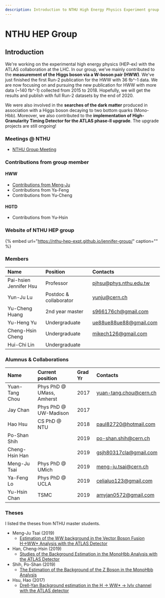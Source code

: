 ```yaml
---
description: Introduction to NTHU High Energy Physics Experiment group
---
```


# NTHU HEP Group

## Introduction

We're working on the experimental high energy physics \(HEP-ex\) with the ATLAS collaboration at the LHC. In our group, we've mainly contributed to the **measurement of the Higgs boson via a W-boson pair \(HWW\)**. We've just finished the first Run-2 publication for the HWW with 36 fb^-1 data. We are now focusing on and pursuing the new publication for HWW with more data \(~140 fb^-1\) collected from 2015 to 2018. Hopefully, we will get the results and publish with full Run-2 datasets by the end of 2020. 

We were also involved in the **searches of the dark matter** produced in association with a Higgs boson decaying to two bottom quarks \(Mono-Hbb\). Moreover, we also contributed to the **implementation of High-Granularity Timing Detector for the ATLAS phase-II upgrade**. The upgrade projects are still ongoing!  

### Meetings @ NTHU

* [NTHU Group Meeting](https://indico.cern.ch/category/9447/)

### Contributions from group member

#### HWW

* [Contributions from Meng-Ju](http://metsai.web.cern.ch/metsai/meetings/distributions/Meng-Ju-Contributions.html)
* Contributions from Ya-Feng
* Contributions from Yu-Cheng

#### HGTD

* Contributions from Yu-Hsin

### Website of NTHU HEP group

{% embed url="https://nthu-hep-expt.github.io/jennifer-group/" caption="" %}

### Members

| Name | Position | Contacts |
| :--- | :--- | :--- |
| Pai-hsien Jennifer Hsu | Professor | pjhsu@phys.nthu.edu.tw |
| Yun-Ju Lu | Postdoc & collaborator | yunju@cern.ch |
| Yu-Cheng Huang | 2nd year master | s966176ch@gmail.com |
| Yu-Heng Yu | Undergraduate | ue88ue88ue88@gmail.com |
| Cheng-Hsin Cheng | Undergraduate | mikech126@gmail.com |
| Hui-Chi Lin | Undergraduate |  |

### Alumnus & Collaborations

| Name | Current position | Grad Yr | Contacts |
| :--- | :--- | :--- | :--- |
| Yuan-Tang Chou | Phys PhD @ UMass, Amherst | 2017 | yuan-tang.chou@cern.ch |
| Jay Chan | Phys PhD @ UW-Madison | 2017 |  |
| Hao Hsu | CS PhD @ NTU | 2018 | paul82720@hotmail.com |
| Po-Shan Shih |  | 2019 | po-shan.shih@cern.ch |
| Cheng-Hsin Han |  | 2019 | gsjh80317cla@gmail.com |
| Meng-Ju Tsai | Phys PhD @ UMich | 2019 | meng-ju.tsai@cern.ch |
| Ya-Feng Lo | Phys PhD @ UCLA | 2019 | celialuo123@gmail.com |
| Yu-Hsin Chan | TSMC | 2019 | amyjan0572@gmail.com |

### Theses

I listed the theses from NTHU master students. 

* Meng-Ju Tsai \(2019\)
  * [Estimation of the WW background in the Vector Boson Fusion H→WW\* Analysis with the ATLAS Detector](https://hdl.handle.net/11296/9eu89a)
* Han, Cheng-Hsin \(2019\)
  * [Studies of the Background Estimation in the MonoHbb Analysis with the ATLAS Detector](https://hdl.handle.net/11296/pu56kw)
* Shih, Po-Shan \(2019\)
  * [The Estimation of the Background of the Z Boson in the MonoHbb Analysis](https://hdl.handle.net/11296/tq78w9)
* Hsu, Hao \(2017\)
  * [Drell-Yan Background estimation in the H → WW\* → lvlv channel with the ATLAS detector](https://hdl.handle.net/11296/9u8t89)

